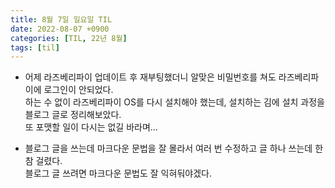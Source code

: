 ```yaml
---
title: 8월 7일 일요일 TIL
date: 2022-08-07 +0900
categories: [TIL, 22년 8월]
tags: [til]
---
```


- 어제 라즈베리파이 업데이트 후 재부팅했더니 알맞은 비밀번호를 쳐도 라즈베리파이에 로그인이 안되었다.  
하는 수 없이 라즈베리파이 OS를 다시 설치해야 했는데, 설치하는 김에 설치 과정을 블로그 글로 정리해보았다.  
또 포맷할 일이 다시는 없길 바라며...


- 블로그 글을 쓰는데 마크다운 문법을 잘 몰라서 여러 번 수정하고 글 하나 쓰는데 한참 걸렸다.  
블로그 글 쓰려면 마크다운 문법도 잘 익혀둬야겠다.